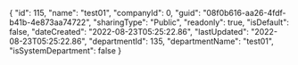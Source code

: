{
  "id": 115,
  "name": "test01",
  "companyId": 0,
  "guid": "08f0b616-aa26-4fdf-b41b-4e873aa74722",
  "sharingType": "Public",
  "readonly": true,
  "isDefault": false,
  "dateCreated": "2022-08-23T05:25:22.86",
  "lastUpdated": "2022-08-23T05:25:22.86",
  "departmentId": 135,
  "departmentName": "test01",
  "isSystemDepartment": false
}